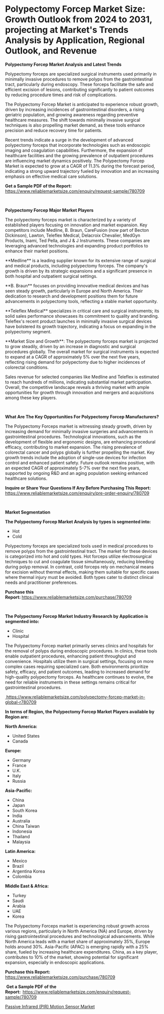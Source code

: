 <p><h1>Polypectomy Forcep Market Size: Growth Outlook from 2024 to 2031, projecting at Market's Trends Analysis by Application, Regional Outlook, and Revenue</h1></p><p><strong>Polypectomy Forcep Market Analysis and Latest Trends</strong></p>
<p><p>Polypectomy forceps are specialized surgical instruments used primarily in minimally invasive procedures to remove polyps from the gastrointestinal tract, particularly during endoscopy. These forceps facilitate the safe and efficient excision of lesions, contributing significantly to patient outcomes by reducing procedure times and risk of complications. </p><p>The Polypectomy Forcep Market is anticipated to experience robust growth, driven by increasing incidences of gastrointestinal disorders, a rising geriatric population, and growing awareness regarding preventive healthcare measures. The shift towards minimally invasive surgical techniques is also propelling market demand, as these tools enhance precision and reduce recovery time for patients.</p><p>Recent trends indicate a surge in the development of advanced polypectomy forceps that incorporate technologies such as endoscopic imaging and coagulation capabilities. Furthermore, the expansion of healthcare facilities and the growing prevalence of outpatient procedures are influencing market dynamics positively. The Polypectomy Forcep Market is expected to grow at a CAGR of 11.3% during the forecast period, indicating a strong upward trajectory fueled by innovation and an increasing emphasis on effective medical care solutions.</p></p>
<p><strong>Get a Sample PDF of the Report:&nbsp;</strong> <a href="https://www.reliablemarketsize.com/enquiry/request-sample/780709?utm_campaign=1991&utm_medium=2&utm_source=Github&utm_content=ia&utm_term=30122024&utm_id=polypectomy-forcep">https://www.reliablemarketsize.com/enquiry/request-sample/780709</a></p>
<p>&nbsp;</p>
<p><strong>Polypectomy Forcep Major Market Players</strong></p>
<p><p>The polypectomy forceps market is characterized by a variety of established players focusing on innovation and market expansion. Key competitors include Medline, B. Braun, CareFusion (now part of Becton Dickinson), Lawton, Teleflex Medical, Delacroix Chevalier, MedGyn Products, Inami, Ted Pella, and J & J Instruments. These companies are leveraging advanced technologies and expanding product portfolios to enhance their market positions.</p><p>**Medline** is a leading supplier known for its extensive range of surgical and medical products, including polypectomy forceps. The company's growth is driven by its strategic expansions and a significant presence in both hospital and outpatient surgical settings. </p><p>**B. Braun** focuses on providing innovative medical devices and has seen steady growth, particularly in Europe and North America. Their dedication to research and development positions them for future advancements in polypectomy tools, reflecting a stable market opportunity.</p><p>**Teleflex Medical** specializes in critical care and surgical instruments; its solid sales performance showcases its commitment to quality and branding. Teleflex's recent product launches in minimally invasive surgical devices have bolstered its growth trajectory, indicating a focus on expanding in the polypectomy segment.</p><p>**Market Size and Growth**: The polypectomy forceps market is projected to grow steadily, driven by an increase in diagnostic and surgical procedures globally. The overall market for surgical instruments is expected to expand at a CAGR of approximately 5% over the next five years, reflecting rising demand for polypectomy due to higher incidences of colorectal conditions. </p><p>Sales revenue for selected companies like Medline and Teleflex is estimated to reach hundreds of millions, indicating substantial market participation. Overall, the competitive landscape reveals a thriving market with ample opportunities for growth through innovation and mergers and acquisitions among these key players.</p></p>
<p>&nbsp;</p>
<p><strong>What Are The Key Opportunities For Polypectomy Forcep Manufacturers?</strong></p>
<p><p>The Polypectomy Forceps market is witnessing steady growth, driven by increasing demand for minimally invasive surgeries and advancements in gastrointestinal procedures. Technological innovations, such as the development of flexible and ergonomic designs, are enhancing procedural efficacy, contributing to market expansion. The rising prevalence of colorectal cancer and polyps globally is further propelling the market. Key growth trends include the adoption of single-use devices for infection control and enhanced patient safety. Future outlook remains positive, with an expected CAGR of approximately 5-7% over the next five years, supported by ongoing R&D and an aging population seeking enhanced healthcare solutions.</p></p>
<p><strong>Inquire or Share Your Questions If Any Before Purchasing This Report:</strong> <a href="https://www.reliablemarketsize.com/enquiry/pre-order-enquiry/780709?utm_campaign=1991&utm_medium=2&utm_source=Github&utm_content=ia&utm_term=30122024&utm_id=polypectomy-forcep">https://www.reliablemarketsize.com/enquiry/pre-order-enquiry/780709</a></p>
<p>&nbsp;</p>
<p><strong>Market Segmentation</strong></p>
<p><strong>The Polypectomy Forcep Market Analysis by types is segmented into:</strong></p>
<p><ul><li>Hot</li><li>Cold</li></ul></p>
<p><p>Polypectomy forceps are specialized tools used in medical procedures to remove polyps from the gastrointestinal tract. The market for these devices is categorized into hot and cold types. Hot forceps utilize electrosurgical techniques to cut and coagulate tissue simultaneously, reducing bleeding during polyp removal. In contrast, cold forceps rely on mechanical means for excision without thermal effects, making them suitable for specific cases where thermal injury must be avoided. Both types cater to distinct clinical needs and practitioner preferences.</p></p>
<p><strong>Purchase this Report:&nbsp;</strong><a href="https://www.reliablemarketsize.com/purchase/780709?utm_campaign=1991&utm_medium=2&utm_source=Github&utm_content=ia&utm_term=30122024&utm_id=polypectomy-forcep">https://www.reliablemarketsize.com/purchase/780709</a></p>
<p>&nbsp;</p>
<p><strong>The Polypectomy Forcep Market Industry Research by Application is segmented into:</strong></p>
<p><ul><li>Clinic</li><li>Hospital</li></ul></p>
<p><p>The Polypectomy Forcep market primarily serves clinics and hospitals for the removal of polyps during endoscopic procedures. In clinics, these tools enable outpatient procedures, enhancing patient throughput and convenience. Hospitals utilize them in surgical settings, focusing on more complex cases requiring specialized care. Both environments prioritize safety, efficacy, and patient outcomes, leading to increased demand for high-quality polypectomy forceps. As healthcare continues to evolve, the need for reliable instruments in these settings remains critical for gastrointestinal procedures.</p></p>
<p><a href="https://www.reliablemarketsize.com/polypectomy-forcep-market-in-global-r780709?utm_campaign=1991&utm_medium=2&utm_source=Github&utm_content=ia&utm_term=30122024&utm_id=polypectomy-forcep">&nbsp;https://www.reliablemarketsize.com/polypectomy-forcep-market-in-global-r780709</a></p>
<p><strong>In terms of Region, the Polypectomy Forcep Market Players available by Region are:</strong></p>
<p>
    <p> <strong> North America: </strong>
        <ul>
            <li>United States</li>
            <li>Canada</li>
        </ul>
        </p> 
    <p> <strong> Europe: </strong>
        <ul>
            <li>Germany</li>
            <li>France</li>
            <li>U.K.</li>
            <li>Italy</li>
            <li>Russia</li>
        </ul>
        </p> 
    <p> <strong> Asia-Pacific: </strong>
        <ul>
            <li>China</li>
            <li>Japan</li>
            <li>South Korea</li>
            <li>India</li>
            <li>Australia</li>
            <li>China Taiwan</li>
            <li>Indonesia</li>
            <li>Thailand</li>
            <li>Malaysia</li>
        </ul>
        </p> 
    <p> <strong> Latin America: </strong>
        <ul>
            <li>Mexico</li>
            <li>Brazil</li>
            <li>Argentina Korea</li>
            <li>Colombia</li>
        </ul>
        </p> 
    <p> <strong> Middle East & Africa: </strong>
        <ul>
            <li>Turkey</li>
            <li>Saudi</li>
            <li>Arabia</li>
            <li>UAE</li>
            <li>Korea</li>
        </ul>
    </p>
    </p>
<p><p>The Polypectomy Forceps market is experiencing robust growth across various regions, particularly in North America (NA) and Europe, driven by rising gastrointestinal procedures and technological advancements. While North America leads with a market share of approximately 35%, Europe holds around 30%. Asia-Pacific (APAC) is emerging rapidly with a 25% share, fueled by increasing healthcare expenditures. China, as a key player, contributes to 10% of the market, showing potential for significant expansion, especially in endoscopic applications.</p></p>
<p><strong>Purchase this Report: </strong><a href="https://www.reliablemarketsize.com/purchase/780709?utm_campaign=1991&utm_medium=2&utm_source=Github&utm_content=ia&utm_term=30122024&utm_id=polypectomy-forcep">https://www.reliablemarketsize.com/purchase/780709</a></p>
<p>&nbsp;<strong>Get a Sample PDF of the Report:&nbsp;&nbsp;</strong><a href="https://www.reliablemarketsize.com/enquiry/request-sample/780709?utm_campaign=1991&utm_medium=2&utm_source=Github&utm_content=ia&utm_term=30122024&utm_id=polypectomy-forcep">https://www.reliablemarketsize.com/enquiry/request-sample/780709</a></p>
<p><strong></strong></p>
<p><p><a href="https://github.com/YashRP12/Market-Research-Report-List-6/blob/main/passive-infrared-pir-motion-sensor-market.md?utm_campaign=1991&utm_medium=2&utm_source=Github&utm_content=ia&utm_term=30122024&utm_id=polypectomy-forcep">Passive Infrared (PIR) Motion Sensor Market</a></p></p>
